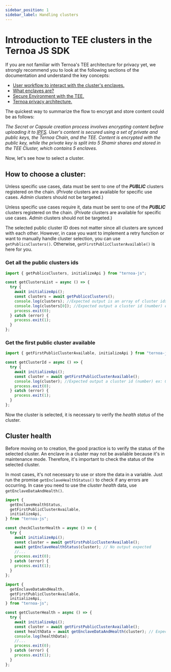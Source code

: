 ```yaml
---
sidebar_position: 1
sidebar_label: Handling clusters
---
```


# Introduction to TEE clusters in the Ternoa JS SDK

If you are not familiar with Ternoa's TEE architecture for privacy yet, we strongly recommend you to look at the following sections of the documentation and understand the key concepts:

- [User workflow to interact with the cluster's enclaves.](/litepaper/Data%20Privacy%20Network/user-workflow)
- [What enclaves are?](/wiki/key-concepts#enclave)
- [Secure Environment with the TEE.](/wiki/core-blockchain/tee)
- [Ternoa privacy architecture.](/litepaper/Architecture/privacy)

The quickest way to summarize the flow to encrypt and store content could be as follows:

_The Secret or Capsule creation process involves encrypting content before uploading it to [IPFS](/for-developers/developer-tools/ipfs-quick-guide). User's content is secured using a set of private and public keys, the Ternoa Chain, and the TEE. Content is encrypted with the public key, while the private key is split into 5 Shamir shares and stored in the TEE Cluster, which contains 5 enclaves._

Now, let's see how to select a cluster.

## How to choose a cluster:

Unless specific use cases, data must be sent to one of the **_PUBLIC_** clusters registered on the chain. (_Private_ clusters are available for specific use cases. _Admin_ clusters should not be targeted.)

Unless specific use cases require it, data must be sent to one of the **_PUBLIC_** clusters registered on the chain. (_Private_ clusters are available for specific use cases. _Admin_ clusters should not be targeted.)

The selected public cluster ID does not matter since all clusters are synced with each other. However, in case you want to implement a retry function or want to manually handle cluster selection, you can use `getPublicsClusters()`. Otherwise, `getFirstPublicClusterAvailable()` is here for you.

### Get all the public clusters ids

```typescript showLineNumbers
import { getPublicsClusters, initializeApi } from "ternoa-js";

const getClustersList = async () => {
  try {
    await initializeApi();
    const clusters = await getPublicsClusters();
    console.log(clusters); //Expected output is an array of cluster ids (number) ex: [0,2,3]
    console.log(clusters[0]); //Expected output a cluster id (number) ex: 0
    process.exit(0);
  } catch (error) {
    process.exit(1);
  }
};
```

### Get the first public cluster available

```typescript showLineNumbers
import { getFirstPublicClusterAvailable, initializeApi } from "ternoa-js";

const getClusterId = async () => {
  try {
    await initializeApi();
    const cluster = await getFirstPublicClusterAvailable();
    console.log(cluster); //Expected output a cluster id (number) ex: 0
    process.exit(0);
  } catch (error) {
    process.exit(1);
  }
};
```

Now the cluster is selected, it is necessary to verify the _health status_ of the cluster.

## Cluster health

Before moving on to creation, the good practice is to verify the status of the selected cluster. An enclave in a cluster may not be available because it's in maintenance mode. Therefore, it's important to check the status of the selected cluster.

In most cases, it's not necessary to use or store the data in a variable. Just run the promise `getEnclaveHealthStatus()` to check if any errors are occurring. In case you need to use the _cluster health_ data, use `getEnclaveDataAndHealth()`.

```typescript showLineNumbers
import {
  getEnclaveHealthStatus,
  getFirstPublicClusterAvailable,
  initializeApi,
} from "ternoa-js";

const checkClusterHealth = async () => {
  try {
    await initializeApi();
    const cluster = await getFirstPublicClusterAvailable();
    await getEnclaveHealthStatus(cluster); // No output expected
    //...
    process.exit(0);
  } catch (error) {
    process.exit(1);
  }
};
```

```typescript showLineNumbers
import {
  getEnclaveDataAndHealth,
  getFirstPublicClusterAvailable,
  initializeApi,
} from "ternoa-js";

const getClusterHealth = async () => {
  try {
    await initializeApi();
    const cluster = await getFirstPublicClusterAvailable();
    const healthData = await getEnclaveDataAndHealth(cluster); // Expected output is Promise<EnclaveDataAndHealthType[]>
    console.log(healthData);
    //...
    process.exit(0);
  } catch (error) {
    process.exit(1);
  }
};
```
